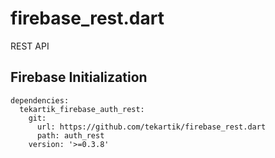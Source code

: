 # firebase_rest.dart

REST API

## Firebase Initialization

```
dependencies:
  tekartik_firebase_auth_rest:
    git:
      url: https://github.com/tekartik/firebase_rest.dart
      path: auth_rest
    version: '>=0.3.8'
```
